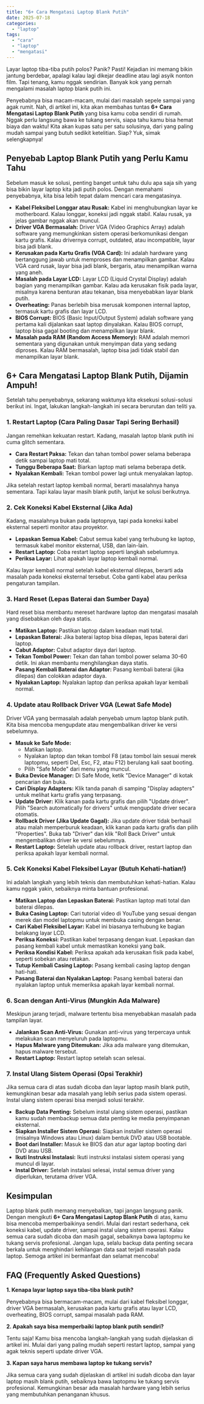 ```yaml
---
title: "6+ Cara Mengatasi Laptop Blank Putih"
date: 2025-07-18
categories: 
  - "laptop"
tags: 
  - "cara"
  - "laptop"
  - "mengatasi"
---
```


Layar laptop tiba-tiba putih polos? Panik? Pasti! Kejadian ini memang bikin jantung berdebar, apalagi kalau lagi dikejar deadline atau lagi asyik nonton film. Tapi tenang, kamu nggak sendirian. Banyak kok yang pernah mengalami masalah laptop blank putih ini.

Penyebabnya bisa macam-macam, mulai dari masalah sepele sampai yang agak rumit. Nah, di artikel ini, kita akan membahas tuntas **6+ Cara Mengatasi Laptop Blank Putih** yang bisa kamu coba sendiri di rumah. Nggak perlu langsung bawa ke tukang servis, siapa tahu kamu bisa hemat biaya dan waktu! Kita akan kupas satu per satu solusinya, dari yang paling mudah sampai yang butuh sedikit ketelitian. Siap? Yuk, simak selengkapnya!

## Penyebab Laptop Blank Putih yang Perlu Kamu Tahu

Sebelum masuk ke solusi, penting banget untuk tahu dulu apa saja sih yang bisa bikin layar laptop kita jadi putih polos. Dengan memahami penyebabnya, kita bisa lebih tepat dalam mencari cara mengatasinya.

- **Kabel Fleksibel Longgar atau Rusak:** Kabel ini menghubungkan layar ke motherboard. Kalau longgar, koneksi jadi nggak stabil. Kalau rusak, ya jelas gambar nggak akan muncul.
- **Driver VGA Bermasalah:** Driver VGA (Video Graphics Array) adalah software yang memungkinkan sistem operasi berkomunikasi dengan kartu grafis. Kalau drivernya corrupt, outdated, atau incompatible, layar bisa jadi blank.
- **Kerusakan pada Kartu Grafis (VGA Card):** Ini adalah hardware yang bertanggung jawab untuk memproses dan menampilkan gambar. Kalau VGA card rusak, layar bisa jadi blank, bergaris, atau menampilkan warna yang aneh.
- **Masalah pada Layar LCD:** Layar LCD (Liquid Crystal Display) adalah bagian yang menampilkan gambar. Kalau ada kerusakan fisik pada layar, misalnya karena benturan atau tekanan, bisa menyebabkan layar blank putih.
- **Overheating:** Panas berlebih bisa merusak komponen internal laptop, termasuk kartu grafis dan layar LCD.
- **BIOS Corrupt:** BIOS (Basic Input/Output System) adalah software yang pertama kali dijalankan saat laptop dinyalakan. Kalau BIOS corrupt, laptop bisa gagal booting dan menampilkan layar blank.
- **Masalah pada RAM (Random Access Memory):** RAM adalah memori sementara yang digunakan untuk menyimpan data yang sedang diproses. Kalau RAM bermasalah, laptop bisa jadi tidak stabil dan menampilkan layar blank.

## 6+ Cara Mengatasi Laptop Blank Putih, Dijamin Ampuh!

Setelah tahu penyebabnya, sekarang waktunya kita eksekusi solusi-solusi berikut ini. Ingat, lakukan langkah-langkah ini secara berurutan dan teliti ya.

### 1\. Restart Laptop (Cara Paling Dasar Tapi Sering Berhasil)

Jangan remehkan kekuatan restart. Kadang, masalah laptop blank putih ini cuma glitch sementara.

- **Cara Restart Paksa:** Tekan dan tahan tombol power selama beberapa detik sampai laptop mati total.
- **Tunggu Beberapa Saat:** Biarkan laptop mati selama beberapa detik.
- **Nyalakan Kembali:** Tekan tombol power lagi untuk menyalakan laptop.

Jika setelah restart laptop kembali normal, berarti masalahnya hanya sementara. Tapi kalau layar masih blank putih, lanjut ke solusi berikutnya.

### 2\. Cek Koneksi Kabel Eksternal (Jika Ada)

Kadang, masalahnya bukan pada laptopnya, tapi pada koneksi kabel eksternal seperti monitor atau proyektor.

- **Lepaskan Semua Kabel:** Cabut semua kabel yang terhubung ke laptop, termasuk kabel monitor eksternal, USB, dan lain-lain.
- **Restart Laptop:** Coba restart laptop seperti langkah sebelumnya.
- **Periksa Layar:** Lihat apakah layar laptop kembali normal.

Kalau layar kembali normal setelah kabel eksternal dilepas, berarti ada masalah pada koneksi eksternal tersebut. Coba ganti kabel atau periksa pengaturan tampilan.

### 3\. Hard Reset (Lepas Baterai dan Sumber Daya)

Hard reset bisa membantu mereset hardware laptop dan mengatasi masalah yang disebabkan oleh daya statis.

- **Matikan Laptop:** Pastikan laptop dalam keadaan mati total.
- **Lepaskan Baterai:** Jika baterai laptop bisa dilepas, lepas baterai dari laptop.
- **Cabut Adaptor:** Cabut adaptor daya dari laptop.
- **Tekan Tombol Power:** Tekan dan tahan tombol power selama 30-60 detik. Ini akan membantu menghilangkan daya statis.
- **Pasang Kembali Baterai dan Adaptor:** Pasang kembali baterai (jika dilepas) dan colokkan adaptor daya.
- **Nyalakan Laptop:** Nyalakan laptop dan periksa apakah layar kembali normal.

### 4\. Update atau Rollback Driver VGA (Lewat Safe Mode)

Driver VGA yang bermasalah adalah penyebab umum laptop blank putih. Kita bisa mencoba mengupdate atau mengembalikan driver ke versi sebelumnya.

- **Masuk ke Safe Mode:**
    - Matikan laptop.
    - Nyalakan laptop dan tekan tombol F8 (atau tombol lain sesuai merek laptopmu, seperti Del, Esc, F2, atau F12) berulang kali saat booting.
    - Pilih "Safe Mode" dari menu yang muncul.
- **Buka Device Manager:** Di Safe Mode, ketik "Device Manager" di kotak pencarian dan buka.
- **Cari Display Adapters:** Klik tanda panah di samping "Display adapters" untuk melihat kartu grafis yang terpasang.
- **Update Driver:** Klik kanan pada kartu grafis dan pilih "Update driver". Pilih "Search automatically for drivers" untuk mengupdate driver secara otomatis.
- **Rollback Driver (Jika Update Gagal):** Jika update driver tidak berhasil atau malah memperburuk keadaan, klik kanan pada kartu grafis dan pilih "Properties". Buka tab "Driver" dan klik "Roll Back Driver" untuk mengembalikan driver ke versi sebelumnya.
- **Restart Laptop:** Setelah update atau rollback driver, restart laptop dan periksa apakah layar kembali normal.

### 5\. Cek Koneksi Kabel Fleksibel Layar (Butuh Kehati-hatian!)

Ini adalah langkah yang lebih teknis dan membutuhkan kehati-hatian. Kalau kamu nggak yakin, sebaiknya minta bantuan profesional.

- **Matikan Laptop dan Lepaskan Baterai:** Pastikan laptop mati total dan baterai dilepas.
- **Buka Casing Laptop:** Cari tutorial video di YouTube yang sesuai dengan merek dan model laptopmu untuk membuka casing dengan benar.
- **Cari Kabel Fleksibel Layar:** Kabel ini biasanya terhubung ke bagian belakang layar LCD.
- **Periksa Koneksi:** Pastikan kabel terpasang dengan kuat. Lepaskan dan pasang kembali kabel untuk memastikan koneksi yang baik.
- **Periksa Kondisi Kabel:** Periksa apakah ada kerusakan fisik pada kabel, seperti sobekan atau retakan.
- **Tutup Kembali Casing Laptop:** Pasang kembali casing laptop dengan hati-hati.
- **Pasang Baterai dan Nyalakan Laptop:** Pasang kembali baterai dan nyalakan laptop untuk memeriksa apakah layar kembali normal.

### 6\. Scan dengan Anti-Virus (Mungkin Ada Malware)

Meskipun jarang terjadi, malware tertentu bisa menyebabkan masalah pada tampilan layar.

- **Jalankan Scan Anti-Virus:** Gunakan anti-virus yang terpercaya untuk melakukan scan menyeluruh pada laptopmu.
- **Hapus Malware yang Ditemukan:** Jika ada malware yang ditemukan, hapus malware tersebut.
- **Restart Laptop:** Restart laptop setelah scan selesai.

### 7\. Instal Ulang Sistem Operasi (Opsi Terakhir)

Jika semua cara di atas sudah dicoba dan layar laptop masih blank putih, kemungkinan besar ada masalah yang lebih serius pada sistem operasi. Instal ulang sistem operasi bisa menjadi solusi terakhir.

- **Backup Data Penting:** Sebelum instal ulang sistem operasi, pastikan kamu sudah membackup semua data penting ke media penyimpanan eksternal.
- **Siapkan Installer Sistem Operasi:** Siapkan installer sistem operasi (misalnya Windows atau Linux) dalam bentuk DVD atau USB bootable.
- **Boot dari Installer:** Masuk ke BIOS dan atur agar laptop booting dari DVD atau USB.
- **Ikuti Instruksi Instalasi:** Ikuti instruksi instalasi sistem operasi yang muncul di layar.
- **Instal Driver:** Setelah instalasi selesai, instal semua driver yang diperlukan, terutama driver VGA.

## Kesimpulan

Laptop blank putih memang menyebalkan, tapi jangan langsung panik. Dengan mengikuti **6+ Cara Mengatasi Laptop Blank Putih** di atas, kamu bisa mencoba memperbaikinya sendiri. Mulai dari restart sederhana, cek koneksi kabel, update driver, sampai instal ulang sistem operasi. Kalau semua cara sudah dicoba dan masih gagal, sebaiknya bawa laptopmu ke tukang servis profesional. Jangan lupa, selalu backup data penting secara berkala untuk menghindari kehilangan data saat terjadi masalah pada laptop. Semoga artikel ini bermanfaat dan selamat mencoba!

## FAQ (Frequently Asked Questions)

**1\. Kenapa layar laptop saya tiba-tiba blank putih?**

Penyebabnya bisa bermacam-macam, mulai dari kabel fleksibel longgar, driver VGA bermasalah, kerusakan pada kartu grafis atau layar LCD, overheating, BIOS corrupt, sampai masalah pada RAM.

**2\. Apakah saya bisa memperbaiki laptop blank putih sendiri?**

Tentu saja! Kamu bisa mencoba langkah-langkah yang sudah dijelaskan di artikel ini. Mulai dari yang paling mudah seperti restart laptop, sampai yang agak teknis seperti update driver VGA.

**3\. Kapan saya harus membawa laptop ke tukang servis?**

Jika semua cara yang sudah dijelaskan di artikel ini sudah dicoba dan layar laptop masih blank putih, sebaiknya bawa laptopmu ke tukang servis profesional. Kemungkinan besar ada masalah hardware yang lebih serius yang membutuhkan penanganan khusus.
